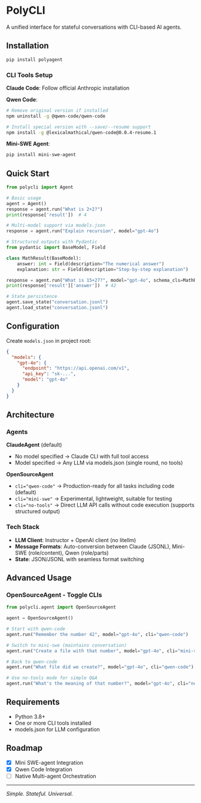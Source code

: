 # PolyCLI

A unified interface for stateful conversations with CLI-based AI agents.

## Installation

```bash
pip install polyagent
```

### CLI Tools Setup

**Claude Code**: Follow official Anthropic installation

**Qwen Code**: 
```bash
# Remove original version if installed
npm uninstall -g @qwen-code/qwen-code

# Install special version with --save/--resume support
npm install -g @lexicalmathical/qwen-code@0.0.4-resume.1
```

**Mini-SWE Agent**: 
```bash
pip install mini-swe-agent
```

## Quick Start

```python
from polycli import Agent

# Basic usage
agent = Agent()
response = agent.run("What is 2+2?")
print(response['result'])  # 4

# Multi-model support via models.json
response = agent.run("Explain recursion", model="gpt-4o")

# Structured outputs with Pydantic
from pydantic import BaseModel, Field

class MathResult(BaseModel):
    answer: int = Field(description="The numerical answer")
    explanation: str = Field(description="Step-by-step explanation")

response = agent.run("What is 15+27?", model="gpt-4o", schema_cls=MathResult)
print(response['result']['answer'])  # 42

# State persistence
agent.save_state("conversation.jsonl")
agent.load_state("conversation.jsonl")
```

## Configuration

Create `models.json` in project root:
```json
{
  "models": {
    "gpt-4o": {
      "endpoint": "https://api.openai.com/v1",
      "api_key": "sk-...",
      "model": "gpt-4o"
    }
  }
}
```

## Architecture

### Agents

**ClaudeAgent** (default)
- No model specified → Claude CLI with full tool access
- Model specified → Any LLM via models.json (single round, no tools)

**OpenSourceAgent**
- `cli="qwen-code"` → Production-ready for all tasks including code (default)
- `cli="mini-swe"` → Experimental, lightweight, suitable for testing
- `cli="no-tools"` → Direct LLM API calls without code execution (supports structured output)

### Tech Stack
- **LLM Client**: Instructor + OpenAI client (no litellm)
- **Message Formats**: Auto-conversion between Claude (JSONL), Mini-SWE (role/content), Qwen (role/parts)
- **State**: JSON/JSONL with seamless format switching

## Advanced Usage

### OpenSourceAgent - Toggle CLIs
```python
from polycli.agent import OpenSourceAgent

agent = OpenSourceAgent()

# Start with qwen-code
agent.run("Remember the number 42", model="gpt-4o", cli="qwen-code")

# Switch to mini-swe (maintains conversation)
agent.run("Create a file with that number", model="gpt-4o", cli="mini-swe")

# Back to qwen-code
agent.run("What file did we create?", model="gpt-4o", cli="qwen-code")

# Use no-tools mode for simple Q&A
agent.run("What's the meaning of that number?", model="gpt-4o", cli="no-tools")
```

## Requirements
- Python 3.8+
- One or more CLI tools installed
- models.json for LLM configuration

## Roadmap
- [x] Mini SWE-agent Integration
- [x] Qwen Code Integration
- [ ] Native Multi-agent Orchestration

---

*Simple. Stateful. Universal.*